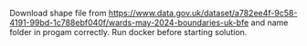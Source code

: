Download shape file from https://www.data.gov.uk/dataset/a782ee4f-9c58-4191-99bd-1c788ebf040f/wards-may-2024-boundaries-uk-bfe and name folder in progam correctly.
Run docker before starting solution.
